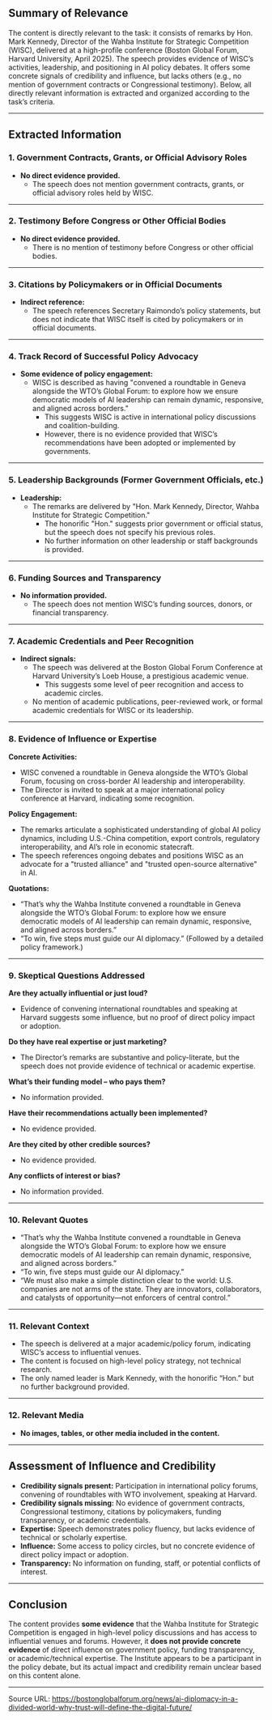 ## Summary of Relevance

The content is directly relevant to the task: it consists of remarks by Hon. Mark Kennedy, Director of the Wahba Institute for Strategic Competition (WISC), delivered at a high-profile conference (Boston Global Forum, Harvard University, April 2025). The speech provides evidence of WISC’s activities, leadership, and positioning in AI policy debates. It offers some concrete signals of credibility and influence, but lacks others (e.g., no mention of government contracts or Congressional testimony). Below, all directly relevant information is extracted and organized according to the task’s criteria.

---

## Extracted Information

### 1. Government Contracts, Grants, or Official Advisory Roles

- **No direct evidence provided.**
  - The speech does not mention government contracts, grants, or official advisory roles held by WISC.

---

### 2. Testimony Before Congress or Other Official Bodies

- **No direct evidence provided.**
  - There is no mention of testimony before Congress or other official bodies.

---

### 3. Citations by Policymakers or in Official Documents

- **Indirect reference:**
  - The speech references Secretary Raimondo’s policy statements, but does not indicate that WISC itself is cited by policymakers or in official documents.

---

### 4. Track Record of Successful Policy Advocacy

- **Some evidence of policy engagement:**
  - WISC is described as having "convened a roundtable in Geneva alongside the WTO’s Global Forum: to explore how we ensure democratic models of AI leadership can remain dynamic, responsive, and aligned across borders."
    - This suggests WISC is active in international policy discussions and coalition-building.
    - However, there is no evidence provided that WISC’s recommendations have been adopted or implemented by governments.

---

### 5. Leadership Backgrounds (Former Government Officials, etc.)

- **Leadership:**
  - The remarks are delivered by "Hon. Mark Kennedy, Director, Wahba Institute for Strategic Competition."
    - The honorific "Hon." suggests prior government or official status, but the speech does not specify his previous roles.
    - No further information on other leadership or staff backgrounds is provided.

---

### 6. Funding Sources and Transparency

- **No information provided.**
  - The speech does not mention WISC’s funding sources, donors, or financial transparency.

---

### 7. Academic Credentials and Peer Recognition

- **Indirect signals:**
  - The speech was delivered at the Boston Global Forum Conference at Harvard University’s Loeb House, a prestigious academic venue.
    - This suggests some level of peer recognition and access to academic circles.
  - No mention of academic publications, peer-reviewed work, or formal academic credentials for WISC or its leadership.

---

### 8. Evidence of Influence or Expertise

**Concrete Activities:**
- WISC convened a roundtable in Geneva alongside the WTO’s Global Forum, focusing on cross-border AI leadership and interoperability.
- The Director is invited to speak at a major international policy conference at Harvard, indicating some recognition.

**Policy Engagement:**
- The remarks articulate a sophisticated understanding of global AI policy dynamics, including U.S.-China competition, export controls, regulatory interoperability, and AI’s role in economic statecraft.
- The speech references ongoing debates and positions WISC as an advocate for a "trusted alliance" and "trusted open-source alternative" in AI.

**Quotations:**
- “That’s why the Wahba Institute convened a roundtable in Geneva alongside the WTO’s Global Forum: to explore how we ensure democratic models of AI leadership can remain dynamic, responsive, and aligned across borders.”
- “To win, five steps must guide our AI diplomacy.” (Followed by a detailed policy framework.)

---

### 9. Skeptical Questions Addressed

**Are they actually influential or just loud?**
- Evidence of convening international roundtables and speaking at Harvard suggests some influence, but no proof of direct policy impact or adoption.

**Do they have real expertise or just marketing?**
- The Director’s remarks are substantive and policy-literate, but the speech does not provide evidence of technical or academic expertise.

**What’s their funding model – who pays them?**
- No information provided.

**Have their recommendations actually been implemented?**
- No evidence provided.

**Are they cited by other credible sources?**
- No evidence provided.

**Any conflicts of interest or bias?**
- No information provided.

---

### 10. Relevant Quotes

- “That’s why the Wahba Institute convened a roundtable in Geneva alongside the WTO’s Global Forum: to explore how we ensure democratic models of AI leadership can remain dynamic, responsive, and aligned across borders.”
- “To win, five steps must guide our AI diplomacy.”
- “We must also make a simple distinction clear to the world: U.S. companies are not arms of the state. They are innovators, collaborators, and catalysts of opportunity—not enforcers of central control.”

---

### 11. Relevant Context

- The speech is delivered at a major academic/policy forum, indicating WISC’s access to influential venues.
- The content is focused on high-level policy strategy, not technical research.
- The only named leader is Mark Kennedy, with the honorific “Hon.” but no further background provided.

---

### 12. Relevant Media

- **No images, tables, or other media included in the content.**

---

## Assessment of Influence and Credibility

- **Credibility signals present:** Participation in international policy forums, convening of roundtables with WTO involvement, speaking at Harvard.
- **Credibility signals missing:** No evidence of government contracts, Congressional testimony, citations by policymakers, funding transparency, or academic credentials.
- **Expertise:** Speech demonstrates policy fluency, but lacks evidence of technical or scholarly expertise.
- **Influence:** Some access to policy circles, but no concrete evidence of direct policy impact or adoption.
- **Transparency:** No information on funding, staff, or potential conflicts of interest.

---

## Conclusion

The content provides **some evidence** that the Wahba Institute for Strategic Competition is engaged in high-level policy discussions and has access to influential venues and forums. However, it **does not provide concrete evidence** of direct influence on government policy, funding transparency, or academic/technical expertise. The Institute appears to be a participant in the policy debate, but its actual impact and credibility remain unclear based on this content alone.

---

Source URL: https://bostonglobalforum.org/news/ai-diplomacy-in-a-divided-world-why-trust-will-define-the-digital-future/